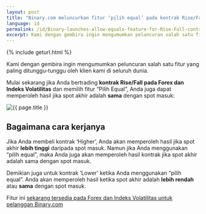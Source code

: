 ```yaml
---
layout: post
title: "Binary.com meluncurkan fitur ‘pilih equal’ pada kontrak Rise/Fall"
language: id
permalink: /id/Binary-launches-allow-equals-feature-for-Rise-Fall-contracts/
excerpt: Kami dengan gembira ingin mengumumkan peluncuran salah satu fitur yang paling ditunggu-tunggu oleh klien kami di seluruh dunia. Mulai sekarang jika Anda bertrading kontrak Rise/Fall pada Forex dan Indeks Volatilitas...
---
```

{% include geturl.html %}

Kami dengan gembira ingin mengumumkan peluncuran salah satu fitur yang paling ditunggu-tunggu oleh klien kami di seluruh dunia.

Mulai sekarang jika Anda bertrading <strong>kontrak Rise/Fall pada Forex dan Indeks Volatilitas</strong> dan memilih fitur “Pilih Equal”, Anda juga dapat memperoleh hasil jika spot akhir adalah <strong>sama</strong> dengan spot masuk:

<div class="cta">
    <img src="{{ '/images/22-jun-18.png' | prepend: SourceUrl }}" alt="{{ page.title }}">
</div>

## Bagaimana cara kerjanya

Jika Anda membeli kontrak ‘Higher’, Anda akan memperoleh hasil jika spot akhir <strong>lebih tinggi</strong> daripada spot masuk. Namun jika Anda menggunakan “pilih equal”, maka Anda juga akan memperoleh hasil kontrak jika spot akhir adalah sama dengan spot masuk.

Demikian juga untuk kontrak ‘Lower’ ketika Anda menggunakan “pilih equal”. Anda akan memperoleh hasil ketika spot akhir adalah <strong>lebih rendah</strong> atau <strong>sama</strong> dengan spot masuk.

Fitur ini  <a href="https://www.binary.com/id/trading.html?currency=USD&market=forex&underlying=frxAUDJPY&formname=callputequal">sekarang tersedia pada Forex dan Indeks Volatilitas untuk pelanggan Binary.com</a>
